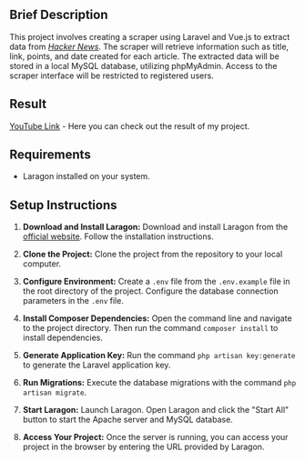 ## Brief Description

This project involves creating a scraper using Laravel and Vue.js to extract data from [*Hacker News*](https://news.ycombinator.com/).
The scraper will retrieve information such as title, link, points, and date created for each article. The extracted data will be stored in a local MySQL database,
utilizing phpMyAdmin. Access to the scraper interface will be restricted to registered users.

## Result

[YouTube Link](https://youtu.be/-r6NVCmG5Ow) - Here you can check out the result of my project.

## Requirements

- Laragon installed on your system.

## Setup Instructions

1. **Download and Install Laragon:**
   Download and install Laragon from the [official website](https://laragon.org/download/). Follow the installation instructions.

2. **Clone the Project:**
   Clone the project from the repository to your local computer.

3. **Configure Environment:**
   Create a `.env` file from the `.env.example` file in the root directory of the project. Configure the database connection parameters in the `.env` file.

4. **Install Composer Dependencies:**
   Open the command line and navigate to the project directory. Then run the command `composer install` to install dependencies.

5. **Generate Application Key:**
   Run the command `php artisan key:generate` to generate the Laravel application key.

6. **Run Migrations:**
   Execute the database migrations with the command `php artisan migrate`.

7. **Start Laragon:**
   Launch Laragon. Open Laragon and click the "Start All" button to start the Apache server and MySQL database.

8. **Access Your Project:**
   Once the server is running, you can access your project in the browser by entering the URL provided by Laragon.


